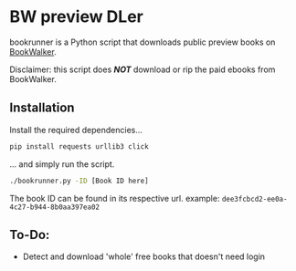 # BW preview DLer

bookrunner is a Python script that downloads public preview books on [BookWalker](https://bookwalker.jp/). 

Disclaimer: this script does ***NOT*** download or rip the paid ebooks from BookWalker. 

## Installation

Install the required dependencies...
```bash
pip install requests urllib3 click
```
... and simply run the script.
```bash
./bookrunner.py -ID [Book ID here]
```

The book ID can be found in its respective url. 
example: `dee3fcbcd2-ee0a-4c27-b944-8b0aa397ea02`

## To-Do:
* Detect and download 'whole' free books that doesn't need login
